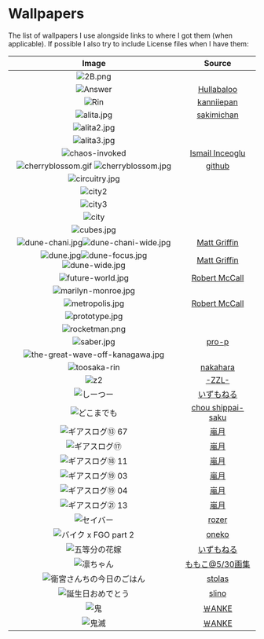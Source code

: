 # Wallpapers

The list of wallpapers I use alongside links to where I got them (when applicable).
If possible I also try to include License files when I have them:

| Image                                                                                       | Source                                                                                                                          |
|:-------------------------------------------------------------------------------------------:|:-------------------------------------------------------------------------------------------------------------------------------:|
| ![2B.png](./2B.png)                                                                         |                                                                                                                                 |
| ![Answer](./Answer.png)                                                                     | [Hullabaloo](https://www.pixiv.net/en/artworks/47514040)                                                                        |
| ![Rin](./Rin.jpg)                                                                           | [kanniiepan](https://www.pixiv.net/en/artworks/80755367)                                                                        |
| ![alita.jpg](./alita.jpg)                                                                   | [sakimichan](https://yande.re/post?tags=sakimichan)                                                                             |
| ![alita2.jpg](./alita2.jpg)                                                                 |                                                                                                                                 |
| ![alita3.jpg](./alita3.jpg)                                                                 |                                                                                                                                 |
| ![chaos-invoked](./chaos-invoked.jpg)                                                       | [Ismail Inceoglu](https://www.artstation.com/artwork/AqDyx5)                                                                    |
| ![cherryblossom.gif](./cherryblossom.gif) ![cherryblossom.jpg](./cherryblossom.jpg)         | [github](https://github.com/ComplexPlatform/KDE-dotfiles/blob/27486fa1d333c6be071830a821193730000c82ed/walls/cherryblossom.gif) |
| ![circuitry.jpg](./circuitry.jpg)                                                           |                                                                                                                                 |
| ![city2](./city2.png)                                                                       |                                                                                                                                 |
| ![city3](./city3.jpg)                                                                       |                                                                                                                                 |
| ![city](./city.jpg)                                                                         |                                                                                                                                 |
| ![cubes.jpg](./cubes.jpg)                                                                   |                                                                                                                                 |
| ![dune-chani.jpg](./dune-chani.jpg)![dune-chani-wide.jpg](./dune-chani-wide.jpg)            | [Matt Griffin](https://www.mattgriffin.online/dune)                                                                             |
| ![dune.jpg](./dune.jpg)![dune-focus.jpg](./dune-focus.jpg)![dune-wide.jpg](./dune-wide.jpg) | [Matt Griffin](https://www.mattgriffin.online/dune)                                                                             |
| ![future-world.jpg](./future-world.jpg)                                                     | [Robert McCall](http://www.mccallstudios.com/the-prologue-and-the-promise/)                                                     |
| ![marilyn-monroe.jpg](./marilyn-monroe.jpg)                                                 |                                                                                                                                 |
| ![metropolis.jpg](./metropolis.jpg)                                                         | [Robert McCall](http://www.mccallstudios.com/earthlight/)                                                                       |
| ![prototype.jpg](./prototype.jpg)                                                           |                                                                                                                                 |
| ![rocketman.png](./rocketman.png)                                                           |                                                                                                                                 |
| ![saber.jpg](./saber.jpg)                                                                   | [pro-p](https://danbooru.donmai.us/posts/3853111)                                                                               |
| ![the-great-wave-off-kanagawa.jpg](./the-great-wave-off-kanagawa.jpg)                       |                                                                                                                                 |
| ![toosaka-rin](toosaka-rin.jpg)                                                             | [nakahara](https://yande.re/post/show/285145)                                                                                   |
| ![z2](./z2.jpg)                                                                             | [-ZZL-](https://www.pixiv.net/en/artworks/70780136)                                                                             |
| ![しーつー](しーつー.jpg)                                                                   | [いずもねる](https://www.pixiv.net/en/artworks/73982471)                                                                        |
| ![どこまでも](./どこまでも.jpg)                                                             | [chou shippai-saku](https://www.pixiv.net/en/artworks/81375502)                                                                 |
| ![ギアスログ⑬ 67](ギアスログ⑬-67.png)                                                       | [嵐月](https://www.pixiv.net/en/artworks/59863564)                                                                              |
| ![ギアスログ⑰](ギアスログ⑰.png)                                                             | [嵐月](https://www.pixiv.net/en/users/471355)                                                                                   |
| ![ギアスログ⑱ 11](ギアスログ⑱-11.png)                                                       | [嵐月](https://www.pixiv.net/en/artworks/69978197)                                                                              |
| ![ギアスログ⑲ 03](ギアスログ⑲-03.png)                                                       | [嵐月](https://www.pixiv.net/en/artworks/69978230)                                                                              |
| ![ギアスログ⑲ 04](ギアスログ⑲-04.png)                                                       | [嵐月](https://www.pixiv.net/en/artworks/69978230)                                                                              |
| ![ギアスログ㉑ 13](ギアスログ㉑-13.png)                                                     | [嵐月](https://www.pixiv.net/en/artworks/78455415)                                                                              |
| ![セイバー](./セイバー.jpg)                                                                 | [rozer](https://www.pixiv.net/en/users/164921)                                                                                  |
| ![バイク x FGO part 2](./バイク%20x%20FGO%20part%202.jpg)                                   | [oneko](https://www.pixiv.net/en/artworks/78686098)                                                                             |
| ![五等分の花嫁](五等分の花嫁.png)                                                           | [いずもねる](https://www.pixiv.net/en/artworks/73875143)                                                                        |
| ![凛ちゃん](./凛ちゃん.png)                                                                 | [ももこ@5/30画集](https://www.pixiv.net/en/artworks/60242046)                                                                   |
| ![衛宮さんちの今日のごはん](./衛宮さんちの今日のごはん.png)                                 | [stolas](https://www.pixiv.net/en/users/8135909)                                                                                |
| ![誕生日おめでとう](./誕生日おめでとう.jpg)                                                 | [slino](https://www.pixiv.net/en/artworks/79358922)                                                                             |
| ![鬼](./鬼.jpg)                                                                             | [￦ANKE](https://www.pixiv.net/en/artworks/75241987)                                                                            |
| ![鬼滅](./鬼滅.jpg)                                                                         | [￦ANKE](https://www.pixiv.net/en/artworks/80617391)                                                                            |
